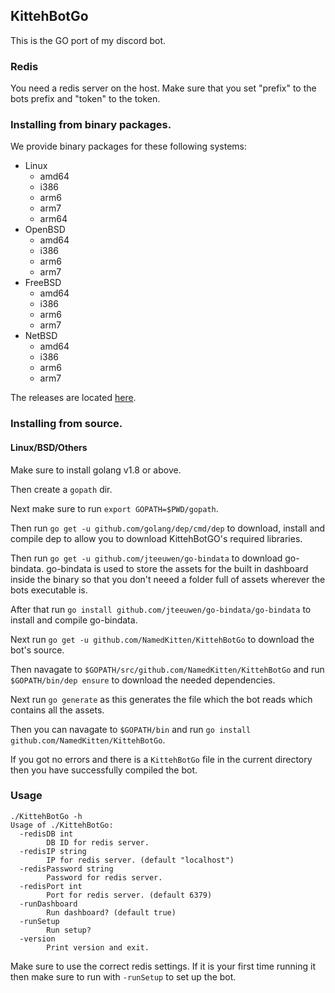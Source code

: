 ## KittehBotGo

This is the GO port of my discord bot.

### Redis

You need a redis server on the host.
Make sure that you set "prefix" to the bots prefix and "token" to the token.

### Installing from binary packages.

We provide binary packages for these following systems:

- Linux
    - amd64
    - i386
    - arm6
    - arm7
    - arm64
- OpenBSD
    - amd64
    - i386
    - arm6
    - arm7
- FreeBSD
    - amd64
    - i386
    - arm6
    - arm7
- NetBSD
    - amd64
    - i386
    - arm6
    - arm7

The releases are located [here](https://github.com/NamedKitten/KittehBotGo/releases).

### Installing from source.

#### Linux/BSD/Others

Make sure to install golang v1.8 or above.

Then create a `gopath` dir.    

Next make sure to run `export GOPATH=$PWD/gopath`.

Then run `go get -u github.com/golang/dep/cmd/dep` to download, install and compile dep to allow you to download KittehBotGO's required libraries.

Then run `go get -u github.com/jteeuwen/go-bindata` to download go-bindata.
go-bindata is used to store the assets for the built in dashboard inside the binary so that you don't neeed a folder full of assets wherever the bots executable is.

After that run `go install github.com/jteeuwen/go-bindata/go-bindata` to install and compile go-bindata.

Next run `go get -u github.com/NamedKitten/KittehBotGo` to download the bot's source.

Then navagate to `$GOPATH/src/github.com/NamedKitten/KittehBotGo` and run `$GOPATH/bin/dep ensure` to download the needed dependencies.

Next run `go generate` as this generates the file which the bot reads which contains all the assets.

Then you can navagate to `$GOPATH/bin` and run `go install github.com/NamedKitten/KittehBotGo`.

If you got no errors and there is a `KittehBotGo` file in the current directory then you have successfully compiled the bot.


### Usage

```
./KittehBotGo -h
Usage of ./KittehBotGo:
  -redisDB int
    	DB ID for redis server.
  -redisIP string
    	IP for redis server. (default "localhost")
  -redisPassword string
    	Password for redis server.
  -redisPort int
    	Port for redis server. (default 6379)
  -runDashboard
    	Run dashboard? (default true)
  -runSetup
    	Run setup?
  -version
    	Print version and exit.

```

Make sure to use the correct redis settings.
If it is your first time running it then make sure to run with `-runSetup` to set up the bot.
